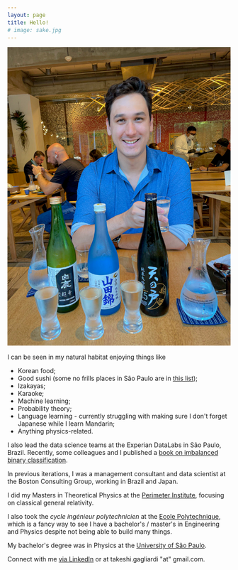 ```yaml
---
layout: page
title: Hello!
# image: sake.jpg
---
```


![2022](https://raw.githubusercontent.com/takeshimg92/takeshimg92.github.io/main/assets/img/sake.jpg)

I can be seen in my natural habitat enjoying things like

* Korean food;
* Good sushi (some no frills places in São Paulo are in [this list](https://goo.gl/maps/UN1xBUHNq2rjaka99));
* Izakayas;
* Karaoke;
* Machine learning;
* Probability theory;
* Language learning - currently struggling with making sure I don't forget Japanese while I learn Mandarin;
* Anything physics-related.

I also lead the data science teams at the Experian DataLabs in São Paulo, Brazil.
Recently, some colleagues and I published a [book on imbalanced binary classification](https://pibieta.github.io/imbalanced_learning/notebooks/Introduction.html).

In previous iterations, I was a management consultant and data scientist at the Boston Consulting Group, working in Brazil and Japan.

I did my Masters in Theoretical Physics at the [Perimeter Institute](https://perimeterinstitute.ca/), focusing on classical general relativity. 

I also took the *cycle ingénieur polytechnicien* at the [Ecole Polytechnique](https://www.polytechnique.edu/), which is a fancy way to see I have a bachelor's / master's in Engineering and Physics despite not being able to build many things. 

My bachelor's degree was in Physics at the [University of São Paulo](https://www5.usp.br/).

Connect with me [via LinkedIn](https://www.linkedin.com/in/atmg92/) or at takeshi.gagliardi "at" gmail.com.